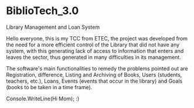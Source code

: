 # BiblioTech_3.0
Library Management and Loan System


Hello everyone, this is my TCC from ETEC, the project was developed from the need for a more efficient control of the Library that did not have any system,
with this generating lack of access to information that enters and leaves the sector, thus generated in many difficulties in its management.

The software's main functionalities to remedy the problems pointed out are Registration, difference, Listing and Archiving of Books, 
Users (students, teachers, etc.), Loans, Events (events that occur in the library) and Goals (books to be taken in a time frame).

Console.WriteLine(Hi Mom);  :)
